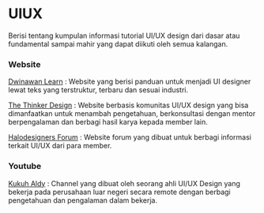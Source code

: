 # UIUX

Berisi tentang kumpulan informasi tutorial UI/UX design dari dasar atau fundamental sampai mahir yang dapat diikuti oleh semua kalangan.


### Website

[Dwinawan Learn](https://www.dwinawan.com/learn) : Website yang berisi panduan untuk menjadi UI designer lewat teks yang terstruktur, terbaru dan sesuai industri.

[The Thinker Design](https://thethinker.design) : Website berbasis komunitas UI/UX design yang bisa dimanfaatkan untuk menambah pengetahuan, berkonsultasi dengan mentor berpengalaman dan berbagi hasil karya kepada member lain.

[Halodesigners Forum](https://forum.halodesigners.com/home) : Website forum yang dibuat untuk berbagi informasi terkait UI/UX dari para member.


### Youtube

[Kukuh Aldy](https://www.youtube.com/@MasKukuhAldy/featured) : Channel yang dibuat oleh seorang ahli UI/UX Design yang bekerja pada perusahaan luar negeri secara remote dengan berbagi pengetahuan dan pengalaman dalam bekerja.